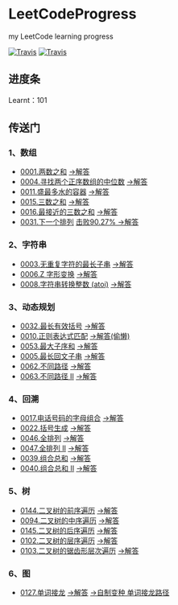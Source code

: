 # LeetCodeProgress
my LeetCode learning progress  

[![Travis](https://img.shields.io/badge/language-Python-blue.svg)](https://www.python.org/)
[![Travis](https://img.shields.io/badge/website-LeetCode-orange.svg)](https://leetcode-cn.com/problemset/all/)

## 进度条
Learnt：101

## 传送门
### 1、数组
- [0001.两数之和](https://leetcode-cn.com/problems/two-sum/)  [->解答](./array/1_two_sum.py)
- [0004.寻找两个正序数组的中位数](https://leetcode-cn.com/problems/median-of-two-sorted-arrays/)  [->解答](./array/4_findMedianSortedArrays.py)
- [0011.盛最多水的容器](https://leetcode-cn.com/problems/container-with-most-water/)  [->解答](./array/11_maxArea.py)
- [0015.三数之和](https://leetcode-cn.com/problems/3sum/)  [->解答](./array/15_threeSum.py)
- [0016.最接近的三数之和](https://leetcode-cn.com/problems/3sum-closest/)  [->解答](./array/16_threeSumClosest.py)
- [0031.下一个排列](https://leetcode-cn.com/problems/next-permutation/)  [击败90.27% ->解答](./array/31_nextPermutation.py)

### 2、字符串
- [0003.无重复字符的最长子串](https://leetcode-cn.com/problems/longest-substring-without-repeating-characters/)  [->解答](./string/3_length_of_longest_substring.py)
- [0006.Z 字形变换](https://leetcode-cn.com/problems/zigzag-conversion/)  [->解答](./string/6_convert.py)
- [0008.字符串转换整数 (atoi)](https://leetcode-cn.com/problems/string-to-integer-atoi/)  [->解答](./string/8_myAtoi.py)

### 3、动态规划
- [0032.最长有效括号](https://leetcode-cn.com/problems/longest-valid-parentheses/)  [->解答](./dp/32_longest_valid_parentheses.py)
- [0010.正则表达式匹配](https://leetcode-cn.com/problems/regular-expression-matching/)  [->解答(偷懒)](./dp/10_isMatch.py)
- [0053.最大子序和](https://leetcode-cn.com/problems/maximum-subarray/)  [->解答](./dp/53_maxSubArray.py)
- [0005.最长回文子串](https://leetcode-cn.com/problems/longest-palindromic-substring/)  [->解答](./dp/5_longestPalindrome.py)
- [0062.不同路径](https://leetcode-cn.com/problems/unique-paths/)  [->解答](./dp/62_uniquePaths.py)
- [0063.不同路径 II](https://leetcode-cn.com/problems/unique-paths-ii/)  [->解答](./dp/63_uniquePathsWithObstacles.py)

### 4、回溯
- [0017.电话号码的字母组合](https://leetcode-cn.com/problems/letter-combinations-of-a-phone-number/)  [->解答](./track_back/17_letter_combinations.py)
- [0022.括号生成](https://leetcode-cn.com/problems/generate-parentheses/)  [->解答](./track_back/22_generateParenthesis.py)
- [0046.全排列](https://leetcode-cn.com/problems/permutations/)  [->解答](./track_back/46_permute.py)
- [0047.全排列 II](https://leetcode-cn.com/problems/permutations-ii/)  [->解答](./track_back/47_permuteUnique.py)
- [0039.组合总和](https://leetcode-cn.com/problems/combination-sum/)  [->解答](./track_back/39_combinationSum.py)
- [0040.组合总和 II](https://leetcode-cn.com/problems/combination-sum-ii/)  [->解答](./track_back/40_combinationSum2.py)

### 5、树
- [0144.二叉树的前序遍历](https://leetcode-cn.com/problems/binary-tree-preorder-traversal/)   [->解答](./tree/144_preorderTraversal.py)
- [0094.二叉树的中序遍历](https://leetcode-cn.com/problems/binary-tree-inorder-traversal/)  [->解答](./tree/94_inorderTraversal.py)
- [0145.二叉树的后序遍历](https://leetcode-cn.com/problems/binary-tree-postorder-traversal/)  [->解答](./tree/145_postorderTraversal.py)
- [0102.二叉树的层序遍历](https://leetcode-cn.com/problems/binary-tree-level-order-traversal/)  [->解答](./tree/102_levelOrder.py)
- [0103.二叉树的锯齿形层次遍历](https://leetcode-cn.com/problems/binary-tree-zigzag-level-order-traversal/)  [->解答](./tree/103_zigzagLevelOrder.py)

### 6、图
- [0127.单词接龙](https://leetcode-cn.com/problems/word-ladder/)  [->解答](./graph/127_ladder_length.py)  [->自制变种 单词接龙路径](./graph/ladder_path.py)

